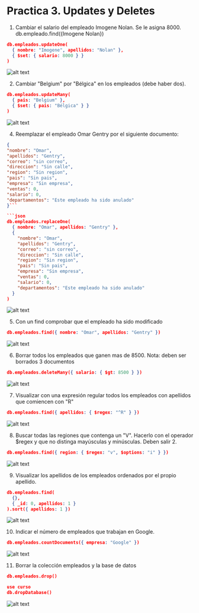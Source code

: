 # Practica 3. Updates y Deletes

1. Cambiar el salario del empleado Imogene Nolan. Se le asigna 8000.
db.empleado.find({Imogene Nolan})

```json
db.empleados.updateOne(
  { nombre: "Imogene", apellidos: "Nolan" },
  { $set: { salario: 8000 } }
)
```
![alt text](image-17.png)

2. Cambiar "Belgium" por "Bélgica" en los empleados (debe haber dos).
```json
db.empleados.updateMany(
  { pais: "Belgium" },
  { $set: { pais: "Bélgica" } }
)
```
![alt text](image-18.png)

4. Reemplazar el empleado Omar Gentry por el siguiente documento:

```json
{
"nombre": "Omar",
"apellidos": "Gentry",
"correo": "sin correo",
"direccion": "Sin calle",
"region": "Sin region",
"pais": "Sin pais",
"empresa": "Sin empresa",
"ventas": 0,
"salario": 0,
"departamentos": "Este empleado ha sido anulado"
}```

```json
db.empleados.replaceOne(
  { nombre: "Omar", apellidos: "Gentry" },
  {
    "nombre": "Omar",
    "apellidos": "Gentry",
    "correo": "sin correo",
    "direccion": "Sin calle",
    "region": "Sin region",
    "pais": "Sin pais",
    "empresa": "Sin empresa",
    "ventas": 0,
    "salario": 0,
    "departamentos": "Este empleado ha sido anulado"
  }
)

```
![alt text](image-19.png)

5. Con un find comprobar que el empleado ha sido modificado
```json
db.empleados.find({ nombre: "Omar", apellidos: "Gentry" })
```
![alt text](image-20.png)

6. Borrar todos los empleados que ganen mas de 8500. Nota: deben ser borrados 3 documentos
```json
db.empleados.deleteMany({ salario: { $gt: 8500 } })
```
![alt text](image-21.png)

7. Visualizar con una expresión regular todos los empleados con apellidos que comiencen con "R"
```json
db.empleados.find({ apellidos: { $regex: "^R" } })
```
![alt text](image-22.png)

8. Buscar todas las regiones que contenga un "V". Hacerlo con el operador $regex y que no distinga mayúsculas y minúsculas. Deben salir 2.
```json
db.empleados.find({ region: { $regex: "v", $options: "i" } })

```
![alt text](image-23.png)

9. Visualizar los apellidos de los empleados ordenados por el propio apellido.
```json
db.empleados.find(
  {},
  { _id: 0, apellidos: 1 }
).sort({ apellidos: 1 })

```
![alt text](image-24.png)

10. Indicar el número de empleados que trabajan en Google.
```json
db.empleados.countDocuments({ empresa: "Google" })
```
![alt text](image-25.png)

11. Borrar la colección empleados y la base de datos
```json
db.empleados.drop()

use curso
db.dropDatabase()
```
![alt text](image-26.png)